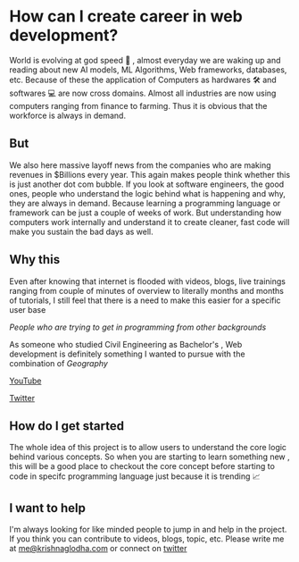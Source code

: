 # How can I create career in web development?

World is evolving at god speed 💨 , almost everyday we are waking up and reading about new AI models, ML Algorithms, Web frameworks, databases, etc. Because of these the application of Computers as hardwares 🛠️ and softwares 💻  are now cross domains. Almost all industries are now using computers ranging from finance to farming. Thus it is obvious that the workforce is always in demand.


## But

We also here massive layoff news from the companies who are making revenues in $Billions every year. This again makes people think whether this is just another dot com bubble. If you look at software engineers, the good ones, people who understand the logic behind what is happening and why, they are always in demand. Because learning a programming language or framework can be just a couple of weeks of work. But understanding how computers work internally and understand it to create cleaner, fast code will make you sustain the bad days as well.

## Why this

Even after knowing that internet is flooded with videos, blogs, live trainings ranging from couple of minutes of overview to literally months and months of tutorials, I still feel that there is a need to make this easier for a specific user base 

<i>People who are trying to get in programming from other backgrounds</i>

As someone who studied Civil Engineering as Bachelor's , Web development is definitely something I wanted to pursue with the combination of <i> Geography </i>

[YouTube](https://www.youtube.com/channel/UCwWQRgxtYxUZHSPB5JKjNIA)

[Twitter](https://twitter.com/explainto5year)


## How do I get started

The whole idea of this project is to allow users to understand the core logic behind various concepts. So when you are starting to learn something new , this will be a good place to checkout the core concept before starting to code in specifc programming language just because it is trending 📈 


## I want to help

I'm always looking for like minded people to jump in and help in the project. If you think you can contribute to videos, blogs, topic, etc. Please write me at me@krishnaglodha.com  or connect on [twitter](https://twitter.com/krishnaglodha)